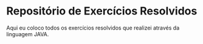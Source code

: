 # Repositório de Exercícios Resolvidos

Aqui eu coloco todos os exercícios resolvidos que realizei através da linguagem JAVA.
